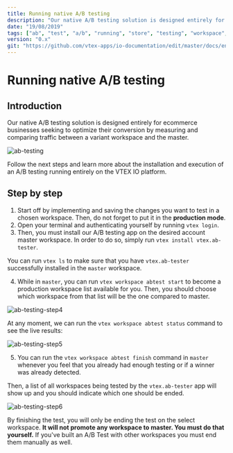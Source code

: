 ```yaml
---
title: Running native A/B testing
description: "Our native A/B testing solution is designed entirely for ecommerce businesses seeking to optimize their conversion by measuring and comparing traffic between a variant workspace and the master."
date: "19/08/2019"
tags: ["ab", "test", "a/b", "running", "store", "testing", "workspace", "native"]
version: "0.x"
git: "https://github.com/vtex-apps/io-documentation/edit/master/docs/en/Recipes/store/running-native-ab-testing.md"
---
```


# Running native A/B testing

## Introduction

Our native A/B testing solution is designed entirely for ecommerce businesses seeking to optimize their conversion by measuring and comparing traffic between a variant workspace and the master.

![ab-testing](https://user-images.githubusercontent.com/52087100/64129197-21a62780-cd91-11e9-86f9-1ec8a3d2e2c8.png)

Follow the next steps and learn more about the installation and execution of an A/B testing running entirely on the VTEX IO platform.  

## Step by step

1. Start off by implementing and saving the changes you want to test in a chosen workspace. Then, do not forget to put it in the **production mode**. 
2. Open your terminal and authenticating yourself by running `vtex login`.
3. 	Then, you must install our A/B testing app on the desired account master workspace. In order to do so, simply run `vtex install vtex.ab-tester`. 

<div class="alert alert-info">
 You can run <code>vtex ls</code> to make sure that you have <code>vtex.ab-tester</code> successfully installed in the <code>master</code> workspace. 
</div>

4. 	While in `master`, you can run `vtex workspace abtest start` to become a production workspace list available for you. Then, you should choose which workspace from that list will be the one compared to master. 

![ab-testing-step4](https://user-images.githubusercontent.com/52087100/64129583-50bd9880-cd93-11e9-8b80-f1fe4cad943b.png)

At any moment, we can run the `vtex workspace abtest status` command to see the live results: 

![ab-testing-step5](https://user-images.githubusercontent.com/52087100/64129599-69c64980-cd93-11e9-85fd-575665fbf532.png)

5.	You can run the `vtex workspace abtest finish` command in `master` whenever you feel that you already had enough testing or if a winner was already detected. 

Then, a list of all workspaces being tested  by the `vtex.ab-tester` app will show up and you should indicate which one should be ended. 

![ab-testing-step6](https://user-images.githubusercontent.com/52087100/64129622-a7c36d80-cd93-11e9-9b77-9a0bae552439.png)

<div class="alert alert-warning">
By finishing the test, you will only be ending the test on the select workspace. <strong>It will not promote any workspace to master.  You must do that yourself.</strong> If you've built an A/B Test with other workspaces you must end them manually as well.
</div>
